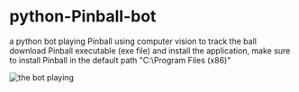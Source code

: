 # python-Pinball-bot
a python bot playing Pinball using computer vision to track the ball
download Pinball executable (exe file) and install the application, make sure to install Pinball in the default path "C:\Program Files (x86)"







![the bot playing](https://media.giphy.com/media/OYpHkUmV9HPklDwQ2h/giphy.gif)
